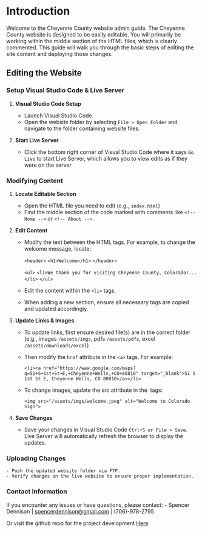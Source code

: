 # Introduction

Welcome to the Cheyenne County website admin guide. The Cheyenne County website is designed to be easily editable. You will primarily be working within the middle section of the HTML files, which is clearly commented. This guide will walk you through the basic steps of editing the site content and deploying those changes.

## Editing the Website

### Setup Visual Studio Code & Live Server

1. **Visual Studio Code Setup**

    - Launch Visual Studio Code.
    - Open the website folder by selecting `File > Open Folder` and navigate to the folder containing website files.

2. **Start Live Server**
    - Click the bottom right corner of Visual Studio Code where it says `Go Live` to start Live Server, which allows you to view edits as if they were on the server

### Modifying Content

1. **Locate Editable Section**

    - Open the HTML file you need to edit (e.g., `index.html`)
    - Find the middle section of the code marked with comments like `<!-- Home -->` or `<!-- About -->`.

2. **Edit Content**

    - Modify the text between the HTML tags. For example, to change the welcome message, locate:

        `<header>`
        `<h1>Welcome</h1>`
        `</header>`

        `<ul>`
        `<li>We thank you for visiting Cheyenne County, Colorado!...</li>`
        `</ul>`

    - Edit the content within the `<li>` tags.
    - When adding a new section, ensure all necessary tags are copied and updated accordingly.

3. **Update Links & Images**

    - To update links, first ensure desired file(s) are in the correct folder (e.g., images `/assets/imgs`, pdfs `/assets/pdfs`, excel `/assets/downloads/excel`)
    - Then modify the `href` attribute in the `<a>` tags. For example:

        `<li><a href="https://www.google.com/maps?q=51+S+1st+St+E,+Cheyenne+Wells,+CO+80810" target="_blank">51 S 1st St E, Cheyenne Wells, CO 80810</a></li>`

    - To change images, update the src attribute in the <img> tags:

        `<img src="/assets/imgs/welcome.jpeg" alt="Welcome to Colorado Sign">`

4. **Save Changes**
    - Save your changes in Visual Studio Code `Ctrl+S or File > Save`. Live Server will automatically refresh the browser to display the updates.

### Uploading Changes

    - Push the updated website folder via FTP.
    - Verify changes on the live website to ensure proper implementation.

### Contact Information

If you encounter any issues or have questions, please contact: 
    - Spencer Dennison | spencerdennison@gmail.com | (706)-978-2795
  
Or visit the github repo for the project development [Here](https://github.com/stewbag69/cheyenne_county_website)